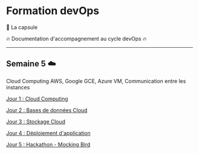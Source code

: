 # Formation devOps

:pill: La capsule

:fire:  Documentation d'accompagnement au cycle devOps :fire:

---

## Semaine 5  :cloud: 

Cloud Computing AWS, Google GCE, Azure VM, Communication entre les instances

[Jour 1 : Cloud Computing](jour1/)

[Jour 2 : Bases de données Cloud](jour2/)

[Jour 3 : Stockage Cloud](jour3/)

[Jour 4 : Déploiement d'application](jour4/)

[Jour 5 : Hackathon - Mocking Bird](jour5/)
